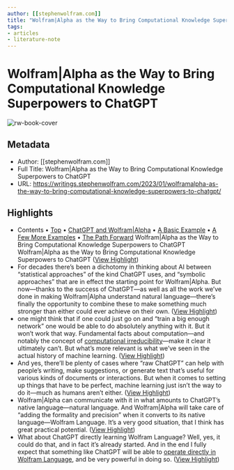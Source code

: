 ```yaml
---
author: [[stephenwolfram.com]]
title: "Wolfram|Alpha as the Way to Bring Computational Knowledge Superpowers to ChatGPT"
tags: 
- articles
- literature-note
---
```

# Wolfram|Alpha as the Way to Bring Computational Knowledge Superpowers to ChatGPT

![rw-book-cover](https://content.wolfram.com/uploads/sites/43/2023/01/ChatGPT-hero-v4.png)

## Metadata
- Author: [[stephenwolfram.com]]
- Full Title: Wolfram|Alpha as the Way to Bring Computational Knowledge Superpowers to ChatGPT
- URL: https://writings.stephenwolfram.com/2023/01/wolframalpha-as-the-way-to-bring-computational-knowledge-superpowers-to-chatgpt/

## Highlights
- Contents
  • [Top](https://writings.stephenwolfram.com/2023/01/wolframalpha-as-the-way-to-bring-computational-knowledge-superpowers-to-chatgpt#top)
  • [ChatGPT and Wolfram|Alpha](https://writings.stephenwolfram.com/2023/01/wolframalpha-as-the-way-to-bring-computational-knowledge-superpowers-to-chatgpt#chatgpt-and-wolfram|alpha)
  • [A Basic Example](https://writings.stephenwolfram.com/2023/01/wolframalpha-as-the-way-to-bring-computational-knowledge-superpowers-to-chatgpt#a-basic-example)
  • [A Few More Examples](https://writings.stephenwolfram.com/2023/01/wolframalpha-as-the-way-to-bring-computational-knowledge-superpowers-to-chatgpt#a-few-more-examples)
  • [The Path Forward](https://writings.stephenwolfram.com/2023/01/wolframalpha-as-the-way-to-bring-computational-knowledge-superpowers-to-chatgpt#the-path-forward)
  Wolfram|Alpha as the Way to Bring Computational Knowledge Superpowers to ChatGPT
  Wolfram|Alpha as the Way to Bring Computational Knowledge Superpowers to ChatGPT ([View Highlight](https://read.readwise.io/read/01grxsqamrhb8w92df7rxbdvsx))
- For decades there’s been a dichotomy in thinking about AI between “statistical approaches” of the kind ChatGPT uses, and “symbolic approaches” that are in effect the starting point for Wolfram|Alpha. But now—thanks to the success of ChatGPT—as well as all the work we’ve done in making Wolfram|Alpha understand natural language—there’s finally the opportunity to combine these to make something much stronger than either could ever achieve on their own. ([View Highlight](https://read.readwise.io/read/01grv9x2xegdjzdcg9jzrevhey))
- one might think that if one could just go on and “train a big enough network” one would be able to do absolutely anything with it. But it won’t work that way. Fundamental facts about computation—and notably the concept of [computational irreducibility](https://www.wolframscience.com/nks/chap-12--the-principle-of-computational-equivalence#sect-12-6--computational-irreducibility)—make it clear it ultimately can’t. But what’s more relevant is what we’ve seen in the actual history of machine learning. ([View Highlight](https://read.readwise.io/read/01grva7n2n5xw4rfqcp8fc6t72))
- And yes, there’ll be plenty of cases where “raw ChatGPT” can help with people’s writing, make suggestions, or generate text that’s useful for various kinds of documents or interactions. But when it comes to setting up things that have to be perfect, machine learning just isn’t the way to do it—much as humans aren’t either. ([View Highlight](https://read.readwise.io/read/01grva821x2dtsd7qwbxzktex7))
- Wolfram|Alpha can communicate with it in what amounts to ChatGPT’s native language—natural language. And Wolfram|Alpha will take care of “adding the formality and precision” when it converts to its native language—Wolfram Language. It’s a very good situation, that I think has great practical potential. ([View Highlight](https://read.readwise.io/read/01grva9nsnacg93ne9fz5jv07g))
- What about ChatGPT directly learning Wolfram Language? Well, yes, it could do that, and in fact it’s already started. And in the end I fully expect that something like ChatGPT will be able to [operate directly in Wolfram Language](https://writings.stephenwolfram.com/2015/11/how-should-we-talk-to-ais/), and be very powerful in doing so. ([View Highlight](https://read.readwise.io/read/01grvaa8w0t11grxx75c9c26t1))
